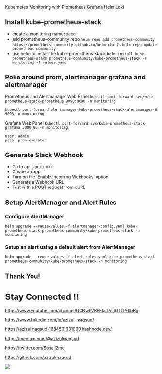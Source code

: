 Kubernetes Monitoring with Prometheus Grafana Helm Loki

## Install kube-prometheus-stack
- create a monitoring namespace 
- add prometheus-community repo
`helm repo add prometheus-community https://prometheus-community.github.io/helm-charts`
`helm repo update prometheus-community`
- use helm to install the kube-prometheus-stack
`helm install kube-prometheus-stack prometheus-community/kube-prometheus-stack -n monitoring -f values.yaml` 


## Poke around prom, alertmanager grafana and alertmanager
Prometheus and Alertmanager Web Panel
`kubectl port-forward svc/kube-prometheus-stack-prometheus 9090:9090 -n monitoring` 

`kubectl port-forward alertmanager-kube-prometheus-stack-alertmanager-0 9093 -n monitoring`

Grafana Web Panel 
`kubectl port-forward svc/kube-prometheus-stack-grafana 3000:80 -n monitoring`

```
user: admin
pass: prom-operator
```

## Generate Slack Webhook
* Go to api.slack.com 
* Create an app 
* Turn on the 'Enable Incoming Webhooks' option 
* Generate a Webhook URL 
* Test with a POST request from cURL 

## Setup AlertManager and Alert Rules 

### Configure AlertManager 

`helm upgrade --reuse-values -f alertmanager-config.yaml kube-prometheus-stack prometheus-community/kube-prometheus-stack -n monitoring`


### Setup an alert using a default alert from AlertManager
`helm upgrade --reuse-values -f alert-rules.yaml kube-prometheus-stack prometheus-community/kube-prometheus-stack -n monitoring`

## Thank You!
# Stay Connected !!

https://www.youtube.com/channel/UCNwP7KEElaJ7cdDTLP-KbBg

https://www.linkedin.com/in/azizul-maqsud/

https://azizulmaqsud-1684501031000.hashnode.dev/

https://medium.com/@azizulmaqsud

https://twitter.com/Sohail2me

https://github.com/azizulmaqsud


<a href="https://www.buymeacoffee.com/azizulmaqsud"><img src="https://img.buymeacoffee.com/button-api/?text=Buy me a coffee&emoji=&slug=scaleupsaas&button_colour=FFDD00&font_colour=000000&font_family=Cookie&outline_colour=000000&coffee_colour=ffffff" /></a>

